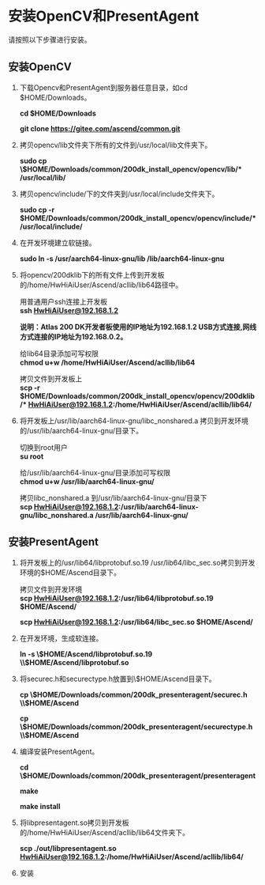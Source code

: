 # 安装OpenCV和PresentAgent<a name="ZH-CN_TOPIC_0228768065"></a>

请按照以下步骤进行安装。

## 安装OpenCV

1.  下载Opencv和PresentAgent到服务器任意目录，如cd $HOME/Downloads。  

    **cd $HOME/Downloads**  

    **git clone https://gitee.com/ascend/common.git**  

2.  拷贝opencv/lib文件夹下所有的文件到/usr/local/lib文件夹下。  


    **sudo cp \\$HOME/Downloads/common/200dk_install_opencv/opencv/lib/\* /usr/local/lib/**

3.  拷贝opencv/include/下的文件夹到/usr/local/include文件夹下。  

    **sudo cp -r $HOME/Downloads/common/200dk_install_opencv/opencv/include/\* /usr/local/include/**    

4.  在开发环境建立软链接。  

    **sudo ln -s /usr/aarch64-linux-gnu/lib /lib/aarch64-linux-gnu**
  
5.  将opencv/200dklib下的所有文件上传到开发板的/home/HwHiAiUser/Ascend/acllib/lib64路径中。  

    用普通用户ssh连接上开发板  
    **ssh HwHiAiUser@192.168.1.2**  

    **说明：Atlas 200 DK开发者板使用的IP地址为192.168.1.2 USB方式连接,网线方式连接的IP地址为192.168.0.2。**

    给lib64目录添加可写权限  
    **chmod u+w /home/HwHiAiUser/Ascend/acllib/lib64** 
 
    拷贝文件到开发板上  
    **scp -r $HOME/Downloads/common/200dk_install_opencv/opencv/200dklib/\* HwHiAiUser@192.168.1.2:/home/HwHiAiUser/Ascend/acllib/lib64/**  

6.  将开发板上/usr/lib/aarch64-linux-gnu/libc_nonshared.a 拷贝到开发环境的/usr/lib/aarch64-linux-gnu/目录下。  
  

    切换到root用户  
    **su root**  

    给/usr/lib/aarch64-linux-gnu/目录添加可写权限  
    **chmod u+w /usr/lib/aarch64-linux-gnu/**  

    拷贝libc_nonshared.a 到/usr/lib/aarch64-linux-gnu/目录下   
    **scp HwHiAiUser@192.168.1.2:/usr/lib/aarch64-linux-gnu/libc_nonshared.a /usr/lib/aarch64-linux-gnu/**
    
## 安装PresentAgent  

1.  将开发板上的/usr/lib64/libprotobuf.so.19 /usr/lib64/libc_sec.so拷贝到开发环境的$HOME/Ascend目录下。  
  
    拷贝文件到开发环境  
    **scp HwHiAiUser@192.168.1.2:/usr/lib64/libprotobuf.so.19 $HOME/Ascend/** 
  
    **scp HwHiAiUser@192.168.1.2:/usr/lib64/libc_sec.so $HOME/Ascend/**  


2.  在开发环境，生成软连接。   

    **ln -s \\$HOME/Ascend/libprotobuf.so.19 \\$HOME/Ascend/libprotobuf.so**   

3.  将securec.h和securectype.h放置到\\$HOME/Ascend目录下。
  
    **cp \\$HOME/Downloads/common/200dk_presenteragent/securec.h \\$HOME/Ascend** 
 
    **cp \\$HOME/Downloads/common/200dk_presenteragent/securectype.h \\$HOME/Ascend**

4.  编译安装PresentAgent。  

    **cd \\$HOME/Downloads/common/200dk_presenteragent/presenteragent**  

    **make**  

    **make install**

5.  将libpresentagent.so拷贝到开发板的/home/HwHiAiUser/Ascend/acllib/lib64文件夹下。  
    
    **scp ./out/libpresentagent.so HwHiAiUser@192.168.1.2:/home/HwHiAiUser/Ascend/acllib/lib64/**  

6. 安装
   